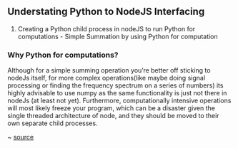 ## Understating Python to NodeJS Interfacing

1. Creating a Python child process in nodeJS to run Python for computations - Simple Summation by using Python for computation

### Why Python for computations?

Although for a simple summing operation you’re better off sticking to nodeJs itself, for more complex operations(like maybe doing signal processing or finding the frequency spectrum on a series of numbers) its highly advisable to use numpy as the same functionality is just not there in nodeJs (at least not yet). Furthermore, computationally intensive operations will most likely freeze your program, which can be a disaster given the single threaded architecture of node, and they should be moved to their own separate child processes.

~ [source](https://www.sohamkamani.com/blog/2015/08/21/python-nodejs-comm/)